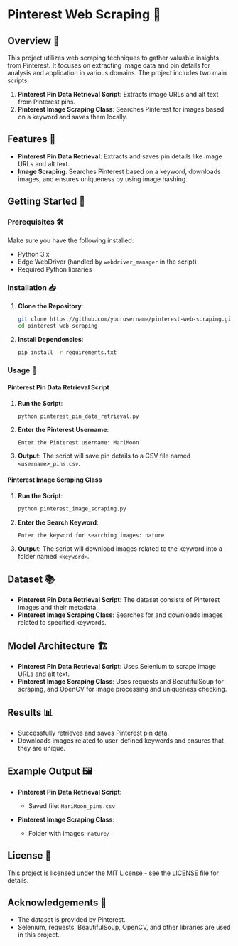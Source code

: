 # Pinterest Web Scraping 📌

## Overview 🌟
This project utilizes web scraping techniques to gather valuable insights from Pinterest. It focuses on extracting image data and pin details for analysis and application in various domains. The project includes two main scripts:

1. **Pinterest Pin Data Retrieval Script**: Extracts image URLs and alt text from Pinterest pins.
2. **Pinterest Image Scraping Class**: Searches Pinterest for images based on a keyword and saves them locally.

## Features 🚀

- **Pinterest Pin Data Retrieval**: Extracts and saves pin details like image URLs and alt text.
- **Image Scraping**: Searches Pinterest based on a keyword, downloads images, and ensures uniqueness by using image hashing.

## Getting Started 🚀

### Prerequisites 🛠️
Make sure you have the following installed:
- Python 3.x
- Edge WebDriver (handled by `webdriver_manager` in the script)
- Required Python libraries

### Installation 📥

1. **Clone the Repository**:
    ```bash
    git clone https://github.com/yourusername/pinterest-web-scraping.git
    cd pinterest-web-scraping
    ```

2. **Install Dependencies**:
    ```bash
    pip install -r requirements.txt
    ```

### Usage 📝

#### Pinterest Pin Data Retrieval Script

1. **Run the Script**:
    ```bash
    python pinterest_pin_data_retrieval.py
    ```

2. **Enter the Pinterest Username**:
    ```
    Enter the Pinterest username: MariMoon
    ```

3. **Output**:
    The script will save pin details to a CSV file named `<username>_pins.csv`.

#### Pinterest Image Scraping Class

1. **Run the Script**:
    ```bash
    python pinterest_image_scraping.py
    ```

2. **Enter the Search Keyword**:
    ```
    Enter the keyword for searching images: nature
    ```

3. **Output**:
    The script will download images related to the keyword into a folder named `<keyword>`.

## Dataset 📚

- **Pinterest Pin Data Retrieval Script**: The dataset consists of Pinterest images and their metadata.
- **Pinterest Image Scraping Class**: Searches for and downloads images related to specified keywords.

## Model Architecture 🏗️

- **Pinterest Pin Data Retrieval Script**: Uses Selenium to scrape image URLs and alt text.
- **Pinterest Image Scraping Class**: Uses requests and BeautifulSoup for scraping, and OpenCV for image processing and uniqueness checking.

## Results 📊

- Successfully retrieves and saves Pinterest pin data.
- Downloads images related to user-defined keywords and ensures that they are unique.

## Example Output 🖼️

- **Pinterest Pin Data Retrieval Script**: 
  - Saved file: `MariMoon_pins.csv`
  
- **Pinterest Image Scraping Class**: 
  - Folder with images: `nature/`

## License 📄

This project is licensed under the MIT License - see the [LICENSE](LICENSE) file for details.

## Acknowledgements 🙏

- The dataset is provided by Pinterest.
- Selenium, requests, BeautifulSoup, OpenCV, and other libraries are used in this project.
